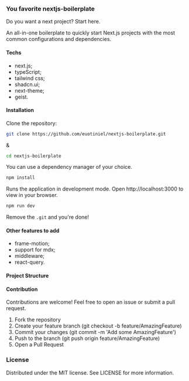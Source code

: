 ### You favorite nextjs-boilerplate

Do you want a next project? Start here.

An all-in-one boilerplate to quickly start Next.js projects with the most common configurations and dependencies.

#### Techs

- next.js;
- typeScript;
- tailwind css;
- shadcn.ui;
- next-theme;
- geist.

#### Installation

Clone the repository:

```bash
git clone https://github.com/euotiniel/nextjs-boilerplate.git
```

&

```bash
cd nextjs-boilerplate
```

You can use a dependency manager of your choice.

```bash
npm install
```

Runs the application in development mode. Open http://localhost:3000 to view in your browser.

```bash
npm run dev
```

Remove the ```.git``` and you're done!

#### Other features to add

- frame-motion;
- support for mdx;
- middleware;
- react-query.

#### Project Structure

#### Contribution

Contributions are welcome! Feel free to open an issue or submit a pull request.

1. Fork the repository
2. Create your feature branch (git checkout -b feature/AmazingFeature)
3. Commit your changes (git commit -m 'Add some AmazingFeature')
4. Push to the branch (git push origin feature/AmazingFeature)
5. Open a Pull Request

### License

Distributed under the MIT license. See LICENSE for more information.